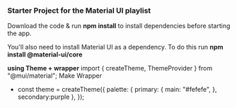 ### Starter Project for the Material UI playlist

Download the code & run **npm install** to install dependencies before starting the app.

You'll also need to install Material UI as a dependency. To do this run **npm install @material-ui/core**



**using Theme + wrapper**
   import { createTheme, ThemeProvider } from "@mui/material";
   Make Wrapper <ThemeProvider theme={theme}></ThemeProvider>

* const theme = createTheme({
  palette: {
    primary: {
      main: "#fefefe",
    },
    secondary:purple
  },
});

